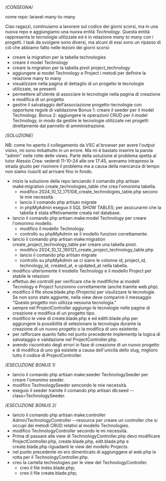 /*CONSEGNA*/

nome repo: laravel-many-to-many

Ciao ragazzi,
continuiamo a lavorare sul codice dei giorni scorsi, ma in una nuova repo e aggiungiamo una nuova entità *Technology*. Questa entità rappresenta le tecnologie utilizzate ed è in relazione *many to many* con i progetti.
I task da svolgere sono diversi, ma alcuni di essi sono un ripasso di ciò che abbiamo fatto nelle lezioni dei giorni scorsi:
- creare la migration per la tabella technologies
- creare il model Technology
- creare la migration per la tabella pivot project_technology
- aggiungere ai model Technology e Project i metodi per definire la relazione many to many
- visualizzare nella pagina di dettaglio di un progetto le tecnologie utilizzate, se presenti
- permettere all’utente di associare le tecnologie nella pagina di creazione e modifica di un progetto
- gestire il salvataggio dell’associazione progetto-tecnologie con opportune regole di validazione
Bonus 1:
creare il seeder per il model Technology.
Bonus 2:
aggiungere le operazioni CRUD per il model Technology, in modo da gestire le tecnologie utilizzate nei progetti direttamente dal pannello di amministrazione.

/*SOLUZIONE*/

NB: come ho aperto il collegamento da VSC al browser per avere l'output visivo, mi sono imbattutto in un errore. Ma mi è bastato inserire la parola "admin" nelle rotte delle views. Parte della soluzione al problema spetta al tutor Alessio Crea: vederdì 11-10-24 alle ore 17:45, avevamo intrapreso la strada giusto per risolvere il problema ma a causa della mancanza di tempo non siamo riusciti ad arrivare fino in fondo.
- inizio la soluzione della repo lanciando il comando php artisan make:migration create_technologies_table che crea l'omonima tabella.
    - modifico 2024_10_12_175108_create_technologies_table.php secono le mie necessità.
    - lancio il comando php artisan migrate
    - in phpMyAdmin eseguo il SQL SHOW TABLES; per assicurarmi che la tabella è stata effetivamente creata nel database.
- lancio il comando php artisan make:model Technology per creare l'omonimo modello.
    - modifico il modello Technology.
    - controllo su phpMyAdmin se il modello funzioni correttamente.
- lancio il comando php artisan make:migration create_project_technology_table per creare una tabella pivot.
    - modifico 2024_10_12_190121_create_project_technology_table.php
    - lancio il comando php artisan migrate
    -  controllo su phpMyAdmin se ci siano le colonne id, project_id, technology_id, created_at, e updated_at nella tabella.
- modifico ulteriomente il modello Technology e il modello Project per stabile le relazioni
- effettuo dei controlli per verificare che le modfifiche ai modelli Tecnology e Project funzionino correttamente (anche tramite web.php).
- modifico il flle show.blade.php (Projects) per visulizzare le tecnologie. Se non sono state aggiunte, nella view deve comparire il messaggio "Questo progetto non utilizza nessuna tecnologia."
- sempre nel ProjectController aggiungo le tecnologie nelle pagine di creazione e modifica di un progetto tipo.
- modifico le view di create.blade.php e ed edith.blade.php per aggiungere la possibilità di selezionare la tecnologia durante la creazione di un nuovo progetto o la modifica di uno esistente.
- per rafforzare quanto fatto nel punto precedente implementp la logica di salvataggio e validazione nel ProjectController.php.
- avendo riscontrato degli errori in fase di creazione di un nuovo progetto e di modifica di uno già esistete a causa dell'unicità dello slug, miglioro tutto il codice di ProjectController.

/*ESECUZIONE BONUS 1*/
- lancio il comando php artisan make:seeder TechnologySeeder per creare l'omonimo seeder.
- modifico TechnologySeeder sencondo le mie necessità.
- eseguio il seeder tramite il comando php artisan db:seed --class=TechnologySeeder.

/*ESECUZIONE BONUS 2*/
- lancio il comando php artisan make:controller Admin/TechnologyController --resource per creare un controller che si occupi dei metodi CRUD relativi al modello Technologies.
- modifico TechnologyController secondo le mi necessità.
- Prima di passare alle view di TechniologyController.php devo modificare ProjectController.php, create.blade.php, edit.blade.php e create.blade.php riguadanti le view del modello Projects.
- nel punto precedente mi ero dimenticato di aggiunggere al web.php la rotta per il TechnologyController.php.
- creo la cartella technologies per le view del TechnologyController.
    - creo il file index.blade.php;
    - creo il file create.blade.php;
